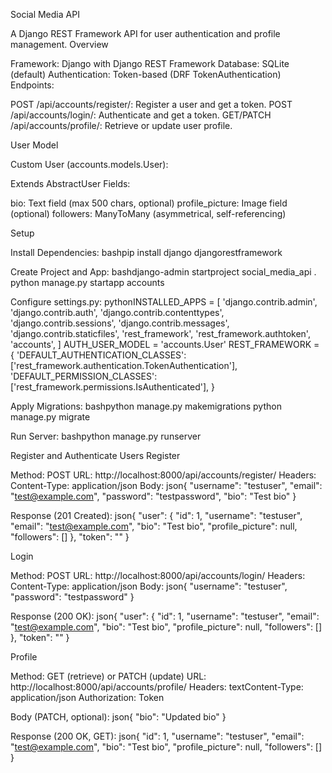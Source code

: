Social Media API

A Django REST Framework API for user authentication and profile management.
Overview

Framework: Django with Django REST Framework
Database: SQLite (default)
Authentication: Token-based (DRF TokenAuthentication)
Endpoints:

POST /api/accounts/register/: Register a user and get a token.
POST /api/accounts/login/: Authenticate and get a token.
GET/PATCH /api/accounts/profile/: Retrieve or update user profile.


User Model

Custom User (accounts.models.User):

Extends AbstractUser
Fields:

bio: Text field (max 500 chars, optional)
profile_picture: Image field (optional)
followers: ManyToMany (asymmetrical, self-referencing)


Setup

Install Dependencies:
bashpip install django djangorestframework

Create Project and App:
bashdjango-admin startproject social_media_api .
python manage.py startapp accounts

Configure settings.py:
pythonINSTALLED_APPS = [
    'django.contrib.admin',
    'django.contrib.auth',
    'django.contrib.contenttypes',
    'django.contrib.sessions',
    'django.contrib.messages',
    'django.contrib.staticfiles',
    'rest_framework',
    'rest_framework.authtoken',
    'accounts',
]
AUTH_USER_MODEL = 'accounts.User'
REST_FRAMEWORK = {
    'DEFAULT_AUTHENTICATION_CLASSES': ['rest_framework.authentication.TokenAuthentication'],
    'DEFAULT_PERMISSION_CLASSES': ['rest_framework.permissions.IsAuthenticated'],
}

Apply Migrations:
bashpython manage.py makemigrations
python manage.py migrate

Run Server:
bashpython manage.py runserver


Register and Authenticate Users
Register

Method: POST
URL: http://localhost:8000/api/accounts/register/
Headers: Content-Type: application/json
Body:
json{
  "username": "testuser",
  "email": "test@example.com",
  "password": "testpassword",
  "bio": "Test bio"
}

Response (201 Created):
json{
  "user": {
    "id": 1,
    "username": "testuser",
    "email": "test@example.com",
    "bio": "Test bio",
    "profile_picture": null,
    "followers": []
  },
  "token": "<token>"
}


Login

Method: POST
URL: http://localhost:8000/api/accounts/login/
Headers: Content-Type: application/json
Body:
json{
  "username": "testuser",
  "password": "testpassword"
}

Response (200 OK):
json{
  "user": {
    "id": 1,
    "username": "testuser",
    "email": "test@example.com",
    "bio": "Test bio",
    "profile_picture": null,
    "followers": []
  },
  "token": "<token>"
}


Profile

Method: GET (retrieve) or PATCH (update)
URL: http://localhost:8000/api/accounts/profile/
Headers:
textContent-Type: application/json
Authorization: Token <token>

Body (PATCH, optional):
json{
  "bio": "Updated bio"
}

Response (200 OK, GET):
json{
  "id": 1,
  "username": "testuser",
  "email": "test@example.com",
  "bio": "Test bio",
  "profile_picture": null,
  "followers": []
}